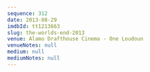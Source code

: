 ```yaml
---
sequence: 312
date: 2013-08-29
imdbId: tt1213663
slug: the-worlds-end-2013
venue: Alamo Drafthouse Cinema - One Loudoun
venueNotes: null
medium: null
mediumNotes: null
---
```

